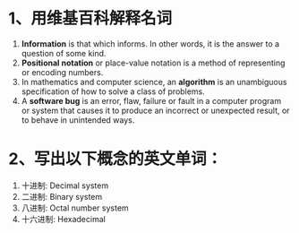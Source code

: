 # [](#header-1)1、用维基百科解释名词

 1. **Information** is that which informs. In other words, it is the answer to a question of some kind.   
 2. **Positional notation** or place-value notation is a method of representing or encoding numbers.    
 3. In mathematics and computer science, an **algorithm** is an unambiguous specification of how to solve a class of problems.    
 4. A **software bug** is an error, flaw, failure or fault in a computer program or system that causes it to produce an incorrect or unexpected result, or to behave in unintended ways. 
 
 # [](#header-1)2、写出以下概念的英文单词：
 1. 十进制: Decimal system 
 2. 二进制: Binary system 
 3. 八进制: Octal number system 
 4. 十六进制: Hexadecimal
